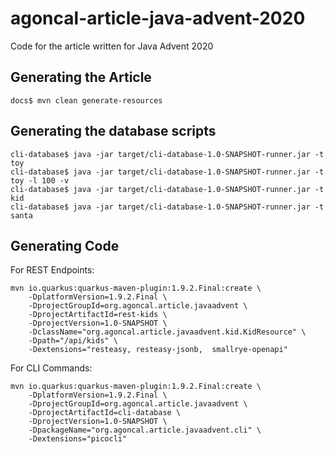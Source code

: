 # agoncal-article-java-advent-2020
Code for the article written for Java Advent 2020

## Generating the Article

```
docs$ mvn clean generate-resources
```

## Generating the database scripts

```
cli-database$ java -jar target/cli-database-1.0-SNAPSHOT-runner.jar -t toy
cli-database$ java -jar target/cli-database-1.0-SNAPSHOT-runner.jar -t toy -l 100 -v
cli-database$ java -jar target/cli-database-1.0-SNAPSHOT-runner.jar -t kid
cli-database$ java -jar target/cli-database-1.0-SNAPSHOT-runner.jar -t santa
```


## Generating Code

For REST Endpoints:

```
mvn io.quarkus:quarkus-maven-plugin:1.9.2.Final:create \
    -DplatformVersion=1.9.2.Final \
    -DprojectGroupId=org.agoncal.article.javaadvent \
    -DprojectArtifactId=rest-kids \
    -DprojectVersion=1.0-SNAPSHOT \
    -DclassName="org.agoncal.article.javaadvent.kid.KidResource" \
    -Dpath="/api/kids" \
    -Dextensions="resteasy, resteasy-jsonb,  smallrye-openapi"
```

For CLI Commands:

```
mvn io.quarkus:quarkus-maven-plugin:1.9.2.Final:create \
    -DplatformVersion=1.9.2.Final \
    -DprojectGroupId=org.agoncal.article.javaadvent \
    -DprojectArtifactId=cli-database \
    -DprojectVersion=1.0-SNAPSHOT \
    -DpackageName="org.agoncal.article.javaadvent.cli" \
    -Dextensions="picocli"
```
